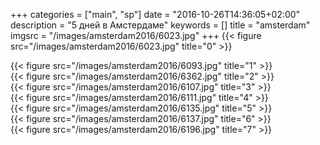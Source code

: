 +++
categories = ["main", "sp"]
date = "2016-10-26T14:36:05+02:00"
description = "5 дней в Амстердаме"
keywords = []
title = "amsterdam"
imgsrc = "/images/amsterdam2016/6023.jpg"
+++
{{< figure src="/images/amsterdam2016/6023.jpg" title="0" >}}
  
<!--more-->
{{< figure src="/images/amsterdam2016/6093.jpg" title="1" >}}  
{{< figure src="/images/amsterdam2016/6362.jpg" title="2" >}}  
{{< figure src="/images/amsterdam2016/6107.jpg" title="3" >}}  
{{< figure src="/images/amsterdam2016/6111.jpg" title="4" >}}  
{{< figure src="/images/amsterdam2016/6135.jpg" title="5" >}}  
{{< figure src="/images/amsterdam2016/6137.jpg" title="6" >}}  
{{< figure src="/images/amsterdam2016/6196.jpg" title="7" >}}  
